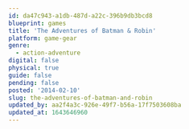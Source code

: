 ```yaml
---
id: da47c943-a1db-487d-a22c-396b9db3bcd8
blueprint: games
title: 'The Adventures of Batman & Robin'
platform: game-gear
genre:
  - action-adventure
digital: false
physical: true
guide: false
pending: false
posted: '2014-02-10'
slug: the-adventures-of-batman-and-robin
updated_by: aa2f4a3c-926e-49f7-b56a-17f7503608ba
updated_at: 1643646960
---
```

